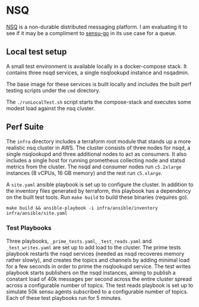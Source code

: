 # NSQ

[NSQ][nsq] is a non-durable distributed messaging platform. I am evaluating it
to see if it may be a compliment to [sensu-go][sensu-go] in its use case for a
queue.

## Local test setup

A small test environment is available locally in a docker-compose stack. It
contains three nsqd services, a single nsqlookupd instance and nsqadmin.

The base image for these services is built locally and includes the built perf
testing scripts under the `cmd` directory.

The `./runLocalTest.sh` script starts the compose-stack and executes some modest
load against the nsq cluster.

## Perf Suite

The `infra` directory includes a terraform root module that stands up a more
realistic nsq cluster in AWS. The cluster consists of three nodes for nsqd, a
single nsqlookupd and three additional nodes to act as consumers. It also
includes a single host for running prometheus collecting node and statsd
metrics from the cluster. The nsqd and consumer nodes run `c5.2xlarge`
instances (8 vCPUs, 16 GB memory) and the rest run `c5.xlarge`.

A `site.yaml` ansible playbook is set up to configure the cluster. In addition
to the inventory files generated by terraform, this playbook has a dependency
on the built test tools. Run `make build` to build these binaries (requires go).

`make build && ansible-playbook -i infra/ansible/inventory infra/ansible/site.yaml`

### Test Playbooks

Three playbooks, `_prime_tests.yaml`, `_test_reads.yaml` and
`_test_writes.yaml` are set up to add load to the cluster. The prime tests
playbook restarts the nsqd services (needed as nsqd recoveres memory rather
slowly), and creates the topics and channels by adding minimal load for a few
seconds in order to prime the nsqlookupd service. The test writes playbook
starts publishers on the nsqd instances, aiming to publish a constant load of
40k messages per second across the entire cluster spread across a configurable
number of topics. The test reads playbook is set up to simulate 50k sensu
agents subscribed to a configurable number of topics. Each of these test
playbooks run for 5 minutes.

[nsq]: https://nsq.io
[sensu-go]: https://github.com/sensu/sensu-go

